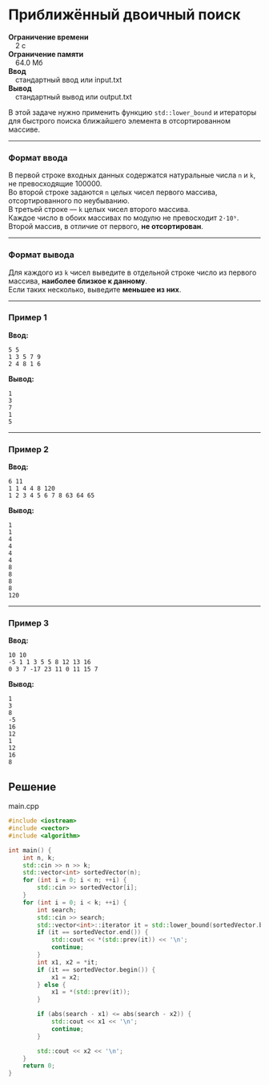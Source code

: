 # Приближённый двоичный поиск  
**Ограничение времени**  
 2 с  
**Ограничение памяти**  
 64.0 Мб  
**Ввод**  
 стандартный ввод или input.txt  
**Вывод**  
 стандартный вывод или output.txt  

В этой задаче нужно применить функцию `std::lower_bound` и итераторы для быстрого поиска ближайшего элемента в отсортированном массиве.

---

### Формат ввода

В первой строке входных данных содержатся натуральные числа `n` и `k`, не превосходящие 100000.  
Во второй строке задаются `n` целых чисел первого массива, отсортированного по неубыванию.  
В третьей строке — `k` целых чисел второго массива.  
Каждое число в обоих массивах по модулю не превосходит `2⋅10⁹`.  
Второй массив, в отличие от первого, **не отсортирован**.

---

### Формат вывода

Для каждого из `k` чисел выведите в отдельной строке число из первого массива, **наиболее близкое к данному**.  
Если таких несколько, выведите **меньшее из них**.

---

### Пример 1

**Ввод:**
```text
5 5
1 3 5 7 9 
2 4 8 1 6 
```

**Вывод:**
```text
1
3
7
1
5
```

---

### Пример 2

**Ввод:**
```text
6 11
1 1 4 4 8 120 
1 2 3 4 5 6 7 8 63 64 65 
```

**Вывод:**
```text
1
1
4
4
4
4
8
8
8
8
120
```

---

### Пример 3

**Ввод:**
```text
10 10
-5 1 1 3 5 5 8 12 13 16 
0 3 7 -17 23 11 0 11 15 7 
```

**Вывод:**
```text
1
3
8
-5
16
12
1
12
16
8
```
## Решение

main.cpp
```cpp
#include <iostream>
#include <vector>
#include <algorithm>

int main() {
    int n, k;
    std::cin >> n >> k;
    std::vector<int> sortedVector(n);
    for (int i = 0; i < n; ++i) {
        std::cin >> sortedVector[i];
    }
    for (int i = 0; i < k; ++i) {
        int search;
        std::cin >> search;
        std::vector<int>::iterator it = std::lower_bound(sortedVector.begin(), sortedVector.end(), search);
        if (it == sortedVector.end()) {
            std::cout << *(std::prev(it)) << '\n';
            continue;
        }
        int x1, x2 = *it;
        if (it == sortedVector.begin()) {
            x1 = x2;
        } else {
            x1 = *(std::prev(it));
        }

        if (abs(search - x1) <= abs(search - x2)) {
            std::cout << x1 << '\n';
            continue;
        }

        std::cout << x2 << '\n';
    }
    return 0;
}
```
